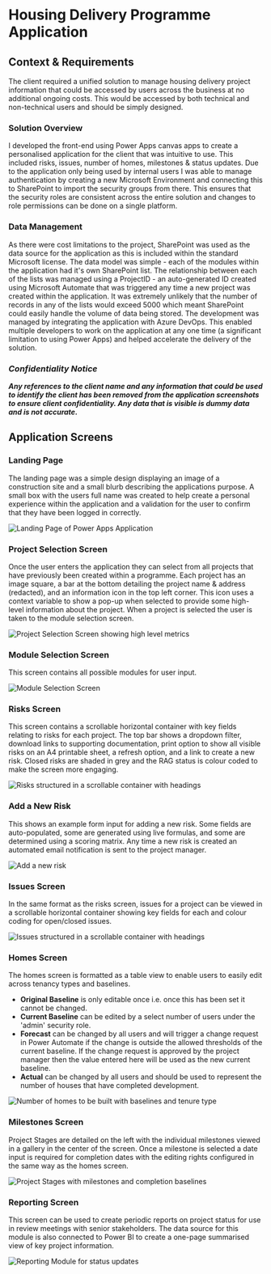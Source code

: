# Housing Delivery Programme Application
## Context & Requirements
The client required a unified solution to manage housing delivery project information that could be accessed by users across the business at no additional ongoing costs. This would be accessed by both technical and non-technical users and should be simply designed.

### Solution Overview
I developed the front-end using Power Apps canvas apps to create a personalised application for the client that was intuitive to use. This included risks, issues, number of homes, milestones & status updates. Due to the application only being used by internal users I was able to manage authentication by creating a new Microsoft Environment and connecting this to SharePoint to import the security groups from there. This ensures that the security roles are consistent across the entire solution and changes to role permissions can be done on a single platform.

### Data Management
As there were cost limitations to the project, SharePoint was used as the data source for the application as this is included within the standard Microsoft license. The data model was simple - each of the modules within the application had it's own SharePoint list. The relationship between each of the lists was managed using a ProjectID - an auto-generated ID created using Microsoft Automate that was triggered any time a new project was created within the application. It was extremely unlikely that the number of records in any of the lists would exceed 5000 which meant SharePoint could easily handle the volume of data being stored. The development was managed by integrating the application with Azure DevOps. This enabled multiple developers to work on the application at any one time (a significant limitation to using Power Apps) and helped accelerate the delivery of the solution.

### ***Confidentiality Notice***

***Any references to the client name and any information that could be used to identify the client has been removed from the application screenshots to ensure client confidentiality. Any data that is visible is dummy data and is not accurate.***

## Application Screens

### Landing Page
The landing page was a simple design displaying an image of a construction site and a small blurb describing the applications purpose. A small box with the users full name was created to help create a personal experience within the application and a validation for the user to confirm that they have been logged in correctly.

![Landing Page of Power Apps Application](docs/assets/images/Landing_Page.png)

### Project Selection Screen
Once the user enters the application they can select from all projects that have previously been created within a programme. Each project has an image square, a bar at the bottom detailing the project name & address (redacted), and an information icon in the top left corner. This icon uses a context variable to show a pop-up when selected to provide some high-level information about the project. When a project is selected the user is taken to the module selection screen.

![Project Selection Screen showing high level metrics](docs/assets/images/Project_Screen_2.png)

### Module Selection Screen
This screen contains all possible modules for user input.

![Module Selection Screen](docs/assets/images/Project_Landing_Page.png)

### Risks Screen
This screen contains a scrollable horizontal container with key fields relating to risks for each project. The top bar shows a dropdown filter, download links to supporting documentation, print option to show all visible risks on an A4 printable sheet, a refresh option, and a link to create a new risk. Closed risks are shaded in grey and the RAG status is colour coded to make the screen more engaging.

![Risks structured in a scrollable container with headings](docs/assets/images/Risks.png)

### Add a New Risk
This shows an example form input for adding a new risk. Some fields are auto-populated, some are generated using live formulas, and some are determined using a scoring matrix. Any time a new risk is created an automated email notification is sent to the project manager.

![Add a new risk](docs/assets/images/New_Risk.png)

### Issues Screen
In the same format as the risks screen, issues for a project can be viewed in a scrollable horizontal container showing key fields for each and colour coding for open/closed issues.

![Issues structured in a scrollable container with headings](docs/assets/images/Issues.png)

### Homes Screen
The homes screen is formatted as a table view to enable users to easily edit across tenancy types and baselines.

  - **Original Baseline** is only editable once i.e. once this has been set it cannot be changed.
  - **Current Baseline** can be edited by a select number of users under the 'admin' security role.
  - **Forecast** can be changed by all users and will trigger a change request in Power Automate if the change is outside the allowed thresholds of the current baseline. If the change request is approved by the project manager then the value entered here will be used as the new current baseline.
  - **Actual** can be changed by all users and should be used to represent the number of houses that have completed development.

![Number of homes to be built with baselines and tenure type](docs/assets/images/Homes.png)

### Milestones Screen

Project Stages are detailed on the left with the individual milestones viewed in a gallery in the center of the screen. Once a milestone is selected a date input is required for completion dates with the editing rights configured in the same way as the homes screen.

![Project Stages with milestones and completion baselines](docs/assets/images/Milestones.png)

### Reporting Screen

This screen can be used to create periodic reports on project status for use in review meetings with senior stakeholders. The data source for this module is also connected to Power BI to create a one-page summarised view of key project information.

![Reporting Module for status updates](docs/assets/images/Reporting.png)
